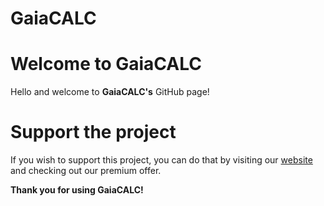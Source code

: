 # GaiaCALC

# Welcome to GaiaCALC

Hello and welcome to **GaiaCALC's** GitHub page!

# Support the project

If you wish to support this project, you can do that by visiting our [website](https://oleksandradamenko.github.io/GaiaCALC/) and checking out our premium offer.

**Thank you for using GaiaCALC!**
